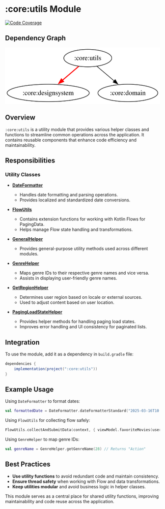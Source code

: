 # :core:utils Module

[![Code Coverage][core-utils-coverage-badge]][core-utils-coverage-link]

## Dependency Graph

![Dependency graph](../../docs/images/module-graphs/core-utils.svg)

## Overview

`:core:utils` is a utility module that provides various helper classes and functions to streamline common operations across the application. It contains reusable components that enhance code efficiency and maintainability.

## Responsibilities

### Utility Classes

- **[DateFormatter](../utils/src/main/kotlin/com/waffiq/bazz_movies/core/utils/DateFormatter.kt)**
  - Handles date formatting and parsing operations.
  - Provides localized and standardized date conversions.

- **[FlowUtils](../utils/src/main/kotlin/com/waffiq/bazz_movies/core/utils/FlowUtils.kt)**
  - Contains extension functions for working with Kotlin Flows for PagingData.
  - Helps manage Flow state handling and transformations.

- **[GeneralHelper](../utils/src/main/kotlin/com/waffiq/bazz_movies/core/utils/GeneralHelper.kt)**
  - Provides general-purpose utility methods used across different modules.
  
- **[GenreHelper](../utils/src/main/kotlin/com/waffiq/bazz_movies/core/utils/GenreHelper.kt)**
  - Maps genre IDs to their respective genre names and vice versa.
  - Assists in displaying user-friendly genre names.

- **[GetRegionHelper](../utils/src/main/kotlin/com/waffiq/bazz_movies/core/utils/GetRegionHelper.kt)**
  - Determines user region based on locale or external sources.
  - Used to adjust content based on user location.

- **[PagingLoadStateHelper](../utils/src/main/kotlin/com/waffiq/bazz_movies/core/utils/PagingLoadStateHelper.kt)**
  - Provides helper methods for handling paging load states.
  - Improves error handling and UI consistency for paginated lists.

## Integration

To use the module, add it as a dependency in `build.gradle` file:

```gradle
dependencies {
    implementation(project(":core:utils"))
}
```

## Example Usage

Using `DateFormatter` to format dates:

```kotlin
val formattedDate = DateFormatter.dateFormatterStandard("2025-03-16T10:15:30Z")
```

Using `FlowUtils` for collecting flow safely:

```kotlin
FlowUtils.collectAndSubmitData(context, { viewModel.favoriteMovies(userToken) }, adapterPaging)
```

Using `GenreHelper` to map genre IDs:

```kotlin
val genreName = GenreHelper.getGenreName(28) // Returns "Action"
```

## Best Practices

- **Use utility functions** to avoid redundant code and maintain consistency.
- **Ensure thread safety** when working with Flow and data transformations.
- **Keep utilities modular** and avoid business logic in helper classes.

This module serves as a central place for shared utility functions, improving maintainability and code reuse across the application.

<!-- LINK -->

[core-utils-coverage-badge]: https://codecov.io/gh/waffiqaziz/BAZZ-Movies/branch/main/graph/badge.svg?flag=core-utils
[core-utils-coverage-link]: https://app.codecov.io/gh/waffiqaziz/BAZZ-Movies/tree/main/core/utils/src/main/kotlin/com/waffiq/bazz_movies/core/utils
